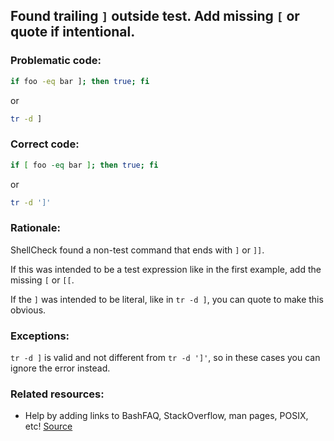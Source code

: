 ## Found trailing `]` outside test. Add missing `[` or quote if intentional.

### Problematic code:

```sh
if foo -eq bar ]; then true; fi
```

or

```sh
tr -d ]
```

### Correct code:

```sh
if [ foo -eq bar ]; then true; fi
```

or

```sh
tr -d ']'
```

### Rationale:

ShellCheck found a non-test command that ends with `]` or `]]`.

If this was intended to be a test expression like in the first example, add the missing `[` or `[[`. 

If the `]` was intended to be literal, like in `tr -d ]`, you can quote to make this obvious.

### Exceptions:

`tr -d ]` is valid and not different from `tr -d ']'`, so in these cases you can ignore the error instead.

### Related resources:

* Help by adding links to BashFAQ, StackOverflow, man pages, POSIX, etc!
[Source](https://github.com/koalaman/shellcheck/wiki/SC2171)

